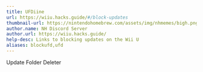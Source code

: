 ```yaml
---
title: UFDiine
url: https://wiiu.hacks.guide/#/block-updates
thumbnail-url: https://nintendohomebrew.com/assets/img/nhmemes/bigh.png
author.name: NH Discord Server
author.url: https://wiiu.hacks.guide/
help-desc: Links to blocking updates on the Wii U
aliases: blockufd,ufd
---
```

Update Folder Deleter
